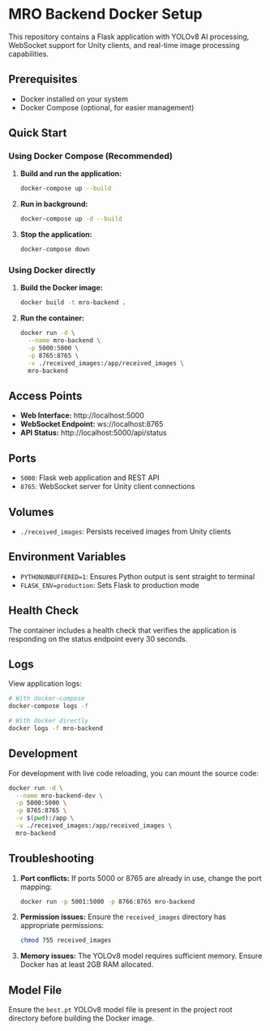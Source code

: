 # MRO Backend Docker Setup

This repository contains a Flask application with YOLOv8 AI processing, WebSocket support for Unity clients, and real-time image processing capabilities.

## Prerequisites

- Docker installed on your system
- Docker Compose (optional, for easier management)

## Quick Start

### Using Docker Compose (Recommended)

1. **Build and run the application:**
   ```bash
   docker-compose up --build
   ```

2. **Run in background:**
   ```bash
   docker-compose up -d --build
   ```

3. **Stop the application:**
   ```bash
   docker-compose down
   ```

### Using Docker directly

1. **Build the Docker image:**
   ```bash
   docker build -t mro-backend .
   ```

2. **Run the container:**
   ```bash
   docker run -d \
     --name mro-backend \
     -p 5000:5000 \
     -p 8765:8765 \
     -v ./received_images:/app/received_images \
     mro-backend
   ```

## Access Points

- **Web Interface:** http://localhost:5000
- **WebSocket Endpoint:** ws://localhost:8765
- **API Status:** http://localhost:5000/api/status

## Ports

- `5000`: Flask web application and REST API
- `8765`: WebSocket server for Unity client connections

## Volumes

- `./received_images`: Persists received images from Unity clients

## Environment Variables

- `PYTHONUNBUFFERED=1`: Ensures Python output is sent straight to terminal
- `FLASK_ENV=production`: Sets Flask to production mode

## Health Check

The container includes a health check that verifies the application is responding on the status endpoint every 30 seconds.

## Logs

View application logs:
```bash
# With docker-compose
docker-compose logs -f

# With docker directly
docker logs -f mro-backend
```

## Development

For development with live code reloading, you can mount the source code:

```bash
docker run -d \
  --name mro-backend-dev \
  -p 5000:5000 \
  -p 8765:8765 \
  -v $(pwd):/app \
  -v ./received_images:/app/received_images \
  mro-backend
```

## Troubleshooting

1. **Port conflicts:** If ports 5000 or 8765 are already in use, change the port mapping:
   ```bash
   docker run -p 5001:5000 -p 8766:8765 mro-backend
   ```

2. **Permission issues:** Ensure the `received_images` directory has appropriate permissions:
   ```bash
   chmod 755 received_images
   ```

3. **Memory issues:** The YOLOv8 model requires sufficient memory. Ensure Docker has at least 2GB RAM allocated.

## Model File

Ensure the `best.pt` YOLOv8 model file is present in the project root directory before building the Docker image.
